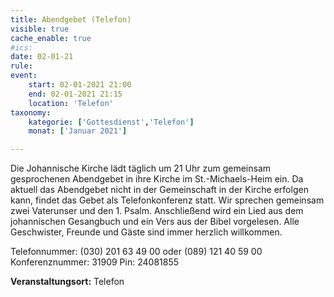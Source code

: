 ```yaml
---
title: Abendgebet (Telefon)
visible: true
cache_enable: true
#ics: 
date: 02-01-21
rule: 
event:
	start: 02-01-2021 21:00
	end: 02-01-2021 21:15
	location: 'Telefon'
taxonomy:
	kategorie: ['Gottesdienst','Telefon']
	monat: ['Januar 2021']

---
```

Die Johannische Kirche lädt täglich um 21 Uhr zum gemeinsam gesprochenen Abendgebet in ihre Kirche im St.-Michaels-Heim ein. Da aktuell das Abendgebet nicht in der Gemeinschaft in der Kirche erfolgen kann, findet das Gebet als Telefonkonferenz statt. Wir sprechen gemeinsam zwei Vaterunser und den 1. Psalm. Anschließend wird ein Lied aus dem johannischen Gesangbuch und ein Vers aus der Bibel vorgelesen. Alle Geschwister, Freunde und Gäste sind immer herzlich willkommen.

Telefonnummer: (030) 201 63 49 00 oder (089) 121 40 59 00
Konferenznummer: 31909
Pin: 24081855



**Veranstaltungsort:** Telefon

